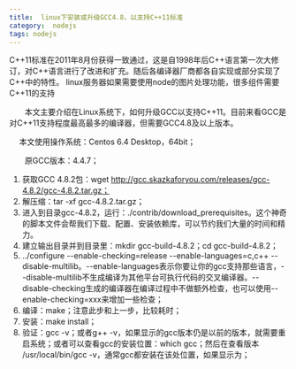 ```yaml
---
title:  linux下安装或升级GCC4.8，以支持C++11标准
category:  nodejs
tags: nodejs
---
```


C++11标准在2011年8月份获得一致通过，这是自1998年后C++语言第一次大修订，对C++语言进行了改进和扩充。随后各编译器厂商都各自实现或部分实现了C++中的特性。
linux服务器如果需要使用node的图片处理功能，很多组件需要C++11的支持
<!--more-->

　　本文主要介绍在Linux系统下，如何升级GCC以支持C++11。目前来看GCC是对C++11支持程度最高最多的编译器，但需要GCC4.8及以上版本。

 　  本文使用操作系统：Centos 6.4 Desktop，64bit；

　　原GCC版本：4.4.7；


1. 获取GCC 4.8.2包：wget http://gcc.skazkaforyou.com/releases/gcc-4.8.2/gcc-4.8.2.tar.gz；
2. 解压缩：tar -xf gcc-4.8.2.tar.gz；
3. 进入到目录gcc-4.8.2，运行：./contrib/download_prerequisites。这个神奇的脚本文件会帮我们下载、配置、安装依赖库，可以节约我们大量的时间和精力。
4. 建立输出目录并到目录里：mkdir gcc-build-4.8.2；cd gcc-build-4.8.2；
5. ../configure --enable-checking=release --enable-languages=c,c++ --disable-multilib。--enable-languages表示你要让你的gcc支持那些语言，--disable-multilib不生成编译为其他平台可执行代码的交叉编译器。--disable-checking生成的编译器在编译过程中不做额外检查，也可以使用--enable-checking=xxx来增加一些检查；
6. 编译：make；注意此步和上一步，比较耗时；
7. 安装：make  install；
8. 验证：gcc -v；或者g++ -v，如果显示的gcc版本仍是以前的版本，就需要重启系统；或者可以查看gcc的安装位置：which gcc；然后在查看版本 /usr/local/bin/gcc -v，通常gcc都安装在该处位置，如果显示为；

